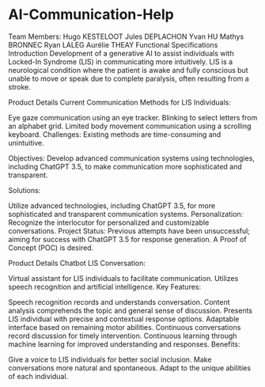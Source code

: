 # AI-Communication-Help

Team Members:
Hugo KESTELOOT
Jules DEPLACHON
Yvan HU
Mathys BRONNEC
Ryan LALEG
Aurélie THEAY
Functional Specifications
Introduction
Development of a generative AI to assist individuals with Locked-In Syndrome (LIS) in communicating more intuitively. LIS is a neurological condition where the patient is awake and fully conscious but unable to move or speak due to complete paralysis, often resulting from a stroke.

Product Details
Current Communication Methods for LIS Individuals:

Eye gaze communication using an eye tracker.
Blinking to select letters from an alphabet grid.
Limited body movement communication using a scrolling keyboard.
Challenges:
Existing methods are time-consuming and unintuitive.

Objectives:
Develop advanced communication systems using technologies, including ChatGPT 3.5, to make communication more sophisticated and transparent.

Solutions:

Utilize advanced technologies, including ChatGPT 3.5, for more sophisticated and transparent communication systems.
Personalization: Recognize the interlocutor for personalized and customizable conversations.
Project Status:
Previous attempts have been unsuccessful; aiming for success with ChatGPT 3.5 for response generation. A Proof of Concept (POC) is desired.

Product Details
Chatbot LIS Conversation:

Virtual assistant for LIS individuals to facilitate communication.
Utilizes speech recognition and artificial intelligence.
Key Features:

Speech recognition records and understands conversation.
Content analysis comprehends the topic and general sense of discussion.
Presents LIS individual with precise and contextual response options.
Adaptable interface based on remaining motor abilities.
Continuous conversations record discussion for timely intervention.
Continuous learning through machine learning for improved understanding and responses.
Benefits:

Give a voice to LIS individuals for better social inclusion.
Make conversations more natural and spontaneous.
Adapt to the unique abilities of each individual.

